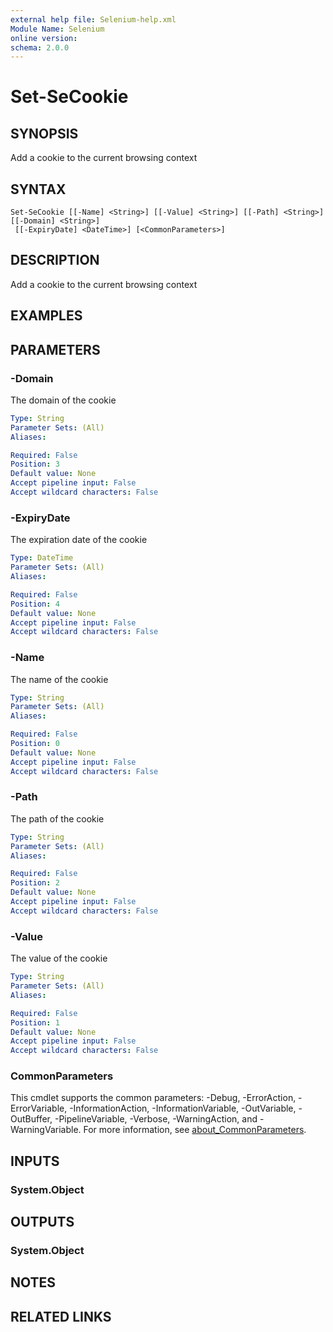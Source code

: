 ```yaml
---
external help file: Selenium-help.xml
Module Name: Selenium
online version:
schema: 2.0.0
---
```


# Set-SeCookie

## SYNOPSIS
Add a cookie to the current browsing context

## SYNTAX

```
Set-SeCookie [[-Name] <String>] [[-Value] <String>] [[-Path] <String>] [[-Domain] <String>]
 [[-ExpiryDate] <DateTime>] [<CommonParameters>]
```

## DESCRIPTION
Add a cookie to the current browsing context

## EXAMPLES

## PARAMETERS

### -Domain
The domain of the cookie

```yaml
Type: String
Parameter Sets: (All)
Aliases:

Required: False
Position: 3
Default value: None
Accept pipeline input: False
Accept wildcard characters: False
```

### -ExpiryDate
The expiration date of the cookie

```yaml
Type: DateTime
Parameter Sets: (All)
Aliases:

Required: False
Position: 4
Default value: None
Accept pipeline input: False
Accept wildcard characters: False
```

### -Name
The name of the cookie

```yaml
Type: String
Parameter Sets: (All)
Aliases:

Required: False
Position: 0
Default value: None
Accept pipeline input: False
Accept wildcard characters: False
```

### -Path
The path of the cookie

```yaml
Type: String
Parameter Sets: (All)
Aliases:

Required: False
Position: 2
Default value: None
Accept pipeline input: False
Accept wildcard characters: False
```

### -Value
The value of the cookie

```yaml
Type: String
Parameter Sets: (All)
Aliases:

Required: False
Position: 1
Default value: None
Accept pipeline input: False
Accept wildcard characters: False
```

### CommonParameters
This cmdlet supports the common parameters: -Debug, -ErrorAction, -ErrorVariable, -InformationAction, -InformationVariable, -OutVariable, -OutBuffer, -PipelineVariable, -Verbose, -WarningAction, and -WarningVariable. For more information, see [about_CommonParameters](http://go.microsoft.com/fwlink/?LinkID=113216).

## INPUTS

### System.Object

## OUTPUTS

### System.Object
## NOTES

## RELATED LINKS
